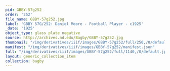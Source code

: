 ```yaml
---
pid: GBBY-57g252
order: '252'
file_name: GBBY-57g252.jpg
label: 'GBBY 57G/252: Daniel Moore - Football Player - c1925'
_date: '1925'
object_type: glass plate negative
source: http://archives.nd.edu/Bagby/GBBY-57g252.jpg
thumbnail: "/img/derivatives/iiif/images/GBBY-57g252/full/250,/0/default.jpg"
manifest: "/img/derivatives/iiif/images/GBBY-57g252/manifest.json"
full: "/img/derivatives/iiif/images/GBBY-57g252/full/1140,/0/default.jpg"
layout: generic_collection_item
collection: bagby
---
```

